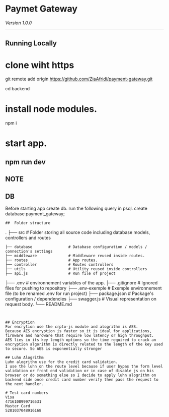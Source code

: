 # Paymet Gateway

*Version 1.0.0*

---
##  Running Locally
# clone wiht https
git remote add origin https://github.com/ZiaAfridi/payment-gateway.git

cd backend
# install node modules.
npm i
# start app.
npm run dev
----

## NOTE
## DB 
Before starting app create db.
run the following query in psql.
create database payment_gateway;

```
##  Folder structure

```
.
├── src                    		# Folder storing all source code including database models, controllers and routes

	├── database          		# Database configuration / models / connection's settings
    ├── middleware              # Middleware reused inside routes.
	├── routes       			# App routes.
    ├── controller     			# Routes controllers
    ├── utils          			# Utility reused inside controllers
	├── api.js          		# Run file of project

├── .env                        # environnement variables of the app.
├── .gitignore                  # Ignored files for pushing to repository
├── .env-exemple                # Exemple environnement file (to be renamed .env for run project)
├── package.json                # Package's configuration / dependencies
├── swagger.js                  # Visual representation on request body.
└── README.md

```


## Encryption
For encrytion use the crpto-js module and alogrithm is AES. 
Because AES encryption is faster so it is ideal for applications, firmware and hardware that require low latency or high throughput.
AES lies in its key length options so the time required to crack an encryption algorithm is directly related to the length of the key used to secure. So AES is exponentially stronger

## Luhn Alogrithm
Luhn alogrithm use for the credit card validation.
I use the luhn on the route level because if user bypas the form level validation or front end validation or in case of disable js on his browser or do something else so I decide to apply luhn alogrithm on backend side once credit card number verify then pass the request to the next handler.

# Test card numbers
Visa
4716108999716531    
Master Card
5281037048916168

